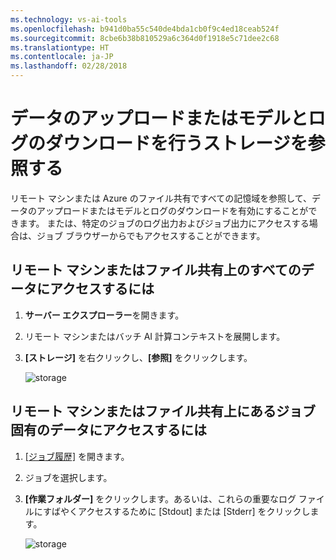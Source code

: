 ```yaml
---
ms.technology: vs-ai-tools
ms.openlocfilehash: b941d0ba55c540de4bda1cb0f9c4ed18ceab524f
ms.sourcegitcommit: 8cbe6b38b810529a6c364d0f1918e5c71dee2c68
ms.translationtype: HT
ms.contentlocale: ja-JP
ms.lasthandoff: 02/28/2018
---
```

# <a name="browse-storage-to-upload-data-or-download-models-and-logs"></a>データのアップロードまたはモデルとログのダウンロードを行うストレージを参照する

リモート マシンまたは Azure のファイル共有ですべての記憶域を参照して、データのアップロードまたはモデルとログのダウンロードを有効にすることができます。 または、特定のジョブのログ出力およびジョブ出力にアクセスする場合は、ジョブ ブラウザーからでもアクセスすることができます。

## <a name="to-access-all-data-on-the-remote-machine-or-file-share"></a>リモート マシンまたはファイル共有上のすべてのデータにアクセスするには
1. **サーバー エクスプローラー**を開きます。
2. リモート マシンまたはバッチ AI 計算コンテキストを展開します。
3. **[ストレージ]** を右クリックし、**[参照]** をクリックします。

    ![storage](media\manage-storage\browse-storage.png)

## <a name="to-access-job-specific-data-on-the-remote-machine-or-file-share"></a>リモート マシンまたはファイル共有上にあるジョブ固有のデータにアクセスするには
1. [[ジョブ履歴]](job-details.md) を開きます。
2. ジョブを選択します。
3. **[作業フォルダー]** をクリックします。あるいは、これらの重要なログ ファイルにすばやくアクセスするために [Stdout] または [Stderr] をクリックします。

    ![storage](media\manage-storage\job-workingfolder.png)

